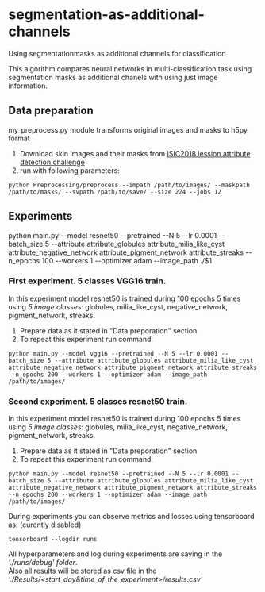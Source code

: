 # segmentation-as-additional-channels
Using segmentationmasks as additional channels for classification

This algorithm compares neural networks in multi-classification task using segmentation masks as additional chanels with using just image information.

## Data preparation
my_preprocess.py module transforms original images and masks to h5py format

1. Download skin images and their masks from [ISIC2018 lession attribute detection challenge](https://challenge.kitware.com/#phase/5abcbb6256357d0139260e5f)
2. run with following parameters:
~~~~
python Preprocessing/preprocess --impath /path/to/images/ --maskpath /path/to/masks/ --svpath /path/to/save/ --size 224 --jobs 12
~~~~
## Experiments
python main.py --model resnet50 --pretrained --N 5 --lr 0.0001 --batch_size 5 --attribute attribute_globules attribute_milia_like_cyst attribute_negative_network attribute_pigment_network attribute_streaks  --n_epochs 100 --workers 1 --optimizer adam --image_path ./$1

### First experiment. 5 classes VGG16 train.
In this experiment model resnet50 is trained during 100 epochs 5 times using *5 image classes*: globules, milia_like_cyst, negative_network, pigment_network, streaks.
1. Prepare data as it stated in "Data preporation" section
2. To repeat this experiment run command:
~~~~
python main.py --model vgg16 --pretrained --N 5 --lr 0.0001 --batch_size 5 --attribute attribute_globules attribute_milia_like_cyst attribute_negative_network attribute_pigment_network attribute_streaks  --n_epochs 200 --workers 1 --optimizer adam --image_path /path/to/images/
~~~~

### Second experiment. 5 classes resnet50 train.
In this experiment model resnet50 is trained during 100 epochs 5 times using *5 image classes*: globules, milia_like_cyst, negative_network, pigment_network, streaks.
1. Prepare data as it stated in "Data preporation" section
2. To repeat this experiment run command:
~~~~
python main.py --model resnet50 --pretrained --N 5 --lr 0.0001 --batch_size 5 --attribute attribute_globules attribute_milia_like_cyst attribute_negative_network attribute_pigment_network attribute_streaks  --n_epochs 200 --workers 1 --optimizer adam --image_path /path/to/images/
~~~~


During experiments you can observe metrics and losses using tensorboard as: (curently disabled)
~~~~
tensorboard --logdir runs
~~~~
All hyperparameters and log during experiments are saving in the *'./runs/debug' folder*. <br>
Also all results will be stored as csv file in the *'./Results/<start_day&time_of_the_experiment>/results.csv'*
